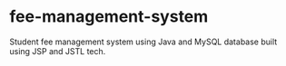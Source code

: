 # fee-management-system
Student fee management system using Java and MySQL database built using JSP and JSTL tech.
